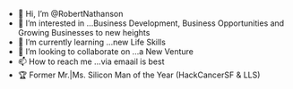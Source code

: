 - 👋 Hi, I’m @RobertNathanson
- 👀 I’m interested in ...Business Development, Business Opportunities and Growing Businesses to new heights
- 🌱 I’m currently learning ...new Life Skills
- 💞️ I’m looking to collaborate on ...a New Venture
- 📫 How to reach me ...via emaail is best
- 🏆 Former Mr.|Ms. Silicon Man of the Year (HackCancerSF & LLS)

<!---
RobertNathanson/RobertNathanson is a ✨ special ✨ repository because its `README.md` (this file) appears on your GitHub profile.
You can click the Preview link to take a look at your changes.
--->
